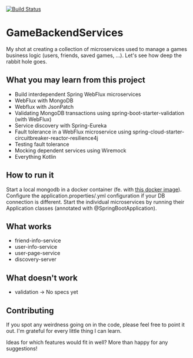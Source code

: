 [![Build Status](https://travis-ci.org/AntonioDell/GameBackendServices.svg?branch=dev)](https://travis-ci.org/AntonioDell/GameBackendServices)
# GameBackendServices
My shot at creating a collection of microservices used to manage a games business logic (users, friends, saved games, ...). 
Let's see how deep the rabbit hole goes.

## What you may learn from this project
- Build interdependent Spring WebFlux microservices
- WebFlux with MongoDB
- Webflux with JsonPatch
- Validating MongoDB transactions using spring-boot-starter-validation (with WebFlux) 
- Service discovery with Spring-Eureka
- Fault tolerance in a WebFlux microservice using spring-cloud-starter-circuitbreaker-reactor-resilience4j
- Testing fault tolerance
- Mocking dependent services using Wiremock
- Everything Kotlin

## How to run it
Start a local mongodb in a docker container (fe. with [this docker image](https://hub.docker.com/_/mongo/)).
Configure the application.properties/.yml configuration if your DB connection is different.
Start the individual microservices by running their Application classes (annotated with @SpringBootApplication).

## What works
- friend-info-service 
- user-info-service
- user-page-service
- discovery-server

## What doesn't work
- validation -> No specs yet

## Contributing
If you spot any weirdness going on in the code, please feel free to point it out. 
I'm grateful for every little thing I can learn.

Ideas for which features would fit in well? More than happy for any suggestions!
